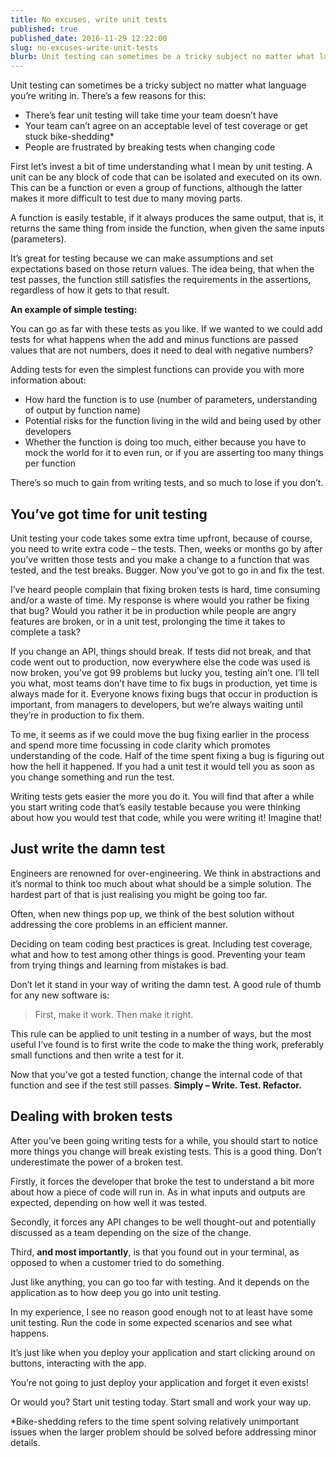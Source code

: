 ```yaml
---
title: No excuses, write unit tests
published: true
published_date: 2016-11-29 12:22:00
slug: no-excuses-write-unit-tests
blurb: Unit testing can sometimes be a tricky subject no matter what language you’re writing in. In this article, I explain how to get started with testing and stop making excuses for your team.
---
```


Unit testing can sometimes be a tricky subject no matter what language you’re writing in. There’s a few reasons for this:

- There’s fear unit testing will take time your team doesn’t have
- Your team can’t agree on an acceptable level of test coverage or get stuck bike-shedding*
- People are frustrated by breaking tests when changing code

First let’s invest a bit of time understanding what I mean by unit testing. A unit can be any block of code that can be isolated and executed on its own. This can be a function or even a group of functions, although the latter makes it more difficult to test due to many moving parts.

A function is easily testable, if it always produces the same output, that is, it returns the same thing from inside the function, when given the same inputs (parameters).

It’s great for testing because we can make assumptions and set expectations based on those return values. The idea being, that when the test passes, the function still satisfies the requirements in the assertions, regardless of how it gets to that result.

__An example of simple testing:__

<script src="https://gist.github.com/jackmarchant/651a8bcb69c6f13bbe9acb797f063b6c.js"></script>

You can go as far with these tests as you like. If we wanted to we could add tests for what happens when the add and minus functions are passed values that are not numbers, does it need to deal with negative numbers?

Adding tests for even the simplest functions can provide you with more information about:

- How hard the function is to use (number of parameters, understanding of output by function name)
- Potential risks for the function living in the wild and being used by other developers
- Whether the function is doing too much, either because you have to mock the world for it to even run, or if you are asserting too many things per function

There’s so much to gain from writing tests, and so much to lose if you don’t.

## You’ve got time for unit testing
Unit testing your code takes some extra time upfront, because of course, you need to write extra code – the tests.
Then, weeks or months go by after you’ve written those tests and you make a change to a function that was tested, and the test breaks. Bugger. Now you’ve got to go in and fix the test.

I’ve heard people complain that fixing broken tests is hard, time consuming and/or a waste of time. My response is where would you rather be fixing that bug? Would you rather it be in production while people are angry features are broken, or in a unit test, prolonging the time it takes to complete a task?

If you change an API, things should break. If tests did not break, and that code went out to production, now everywhere else the code was used is now broken, you’ve got 99 problems but lucky you, testing ain’t one.
I’ll tell you what, most teams don’t have time to fix bugs in production, yet time is always made for it. Everyone knows fixing bugs that occur in production is important, from managers to developers, but we’re always waiting until they’re in production to fix them.

To me, it seems as if we could move the bug fixing earlier in the process and spend more time focussing in code clarity which promotes understanding of the code. Half of the time spent fixing a bug is figuring out how the hell it happened. If you had a unit test it would tell you as soon as you change something and run the test.

Writing tests gets easier the more you do it. You will find that after a while you start writing code that’s easily testable because you were thinking about how you would test that code, while you were writing it! Imagine that!

## Just write the damn test
Engineers are renowned for over-engineering. We think in abstractions and it’s normal to think too much about what should be a simple solution. The hardest part of that is just realising you might be going too far.

Often, when new things pop up, we think of the best solution without addressing the core problems in an efficient manner.

Deciding on team coding best practices is great. Including test coverage, what and how to test among other things is good. Preventing your team from trying things and learning from mistakes is bad.

Don’t let it stand in your way of writing the damn test. A good rule of thumb for any new software is:
> First, make it work. Then make it right.

This rule can be applied to unit testing in a number of ways, but the most useful I’ve found is to first write the code to make the thing work, preferably small functions and then write a test for it.

Now that you’ve got a tested function, change the internal code of that function and see if the test still passes.
**Simply – Write. Test. Refactor.**

## Dealing with broken tests
After you’ve been going writing tests for a while, you should start to notice more things you change will break existing tests. This is a good thing. Don’t underestimate the power of a broken test.

Firstly, it forces the developer that broke the test to understand a bit more about how a piece of code will run in. As in what inputs and outputs are expected, depending on how well it was tested.

Secondly, it forces any API changes to be well thought-out and potentially discussed as a team depending on the size of the change.

Third, **and most importantly**, is that you found out in your terminal, as opposed to when a customer tried to do something.

Just like anything, you can go too far with testing. And it depends on the application as to how deep you go into unit testing.

In my experience, I see no reason good enough not to at least have some unit testing. Run the code in some expected scenarios and see what happens.

It’s just like when you deploy your application and start clicking around on buttons, interacting with the app.

You’re not going to just deploy your application and forget it even exists!

Or would you? Start unit testing today. Start small and work your way up.

*Bike-shedding refers to the time spent solving relatively unimportant issues when the larger problem should be solved before addressing minor details.